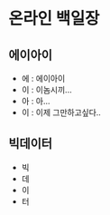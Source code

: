 # 온라인 백일장

## 에이아이

* 에 : 에이아이
* 이 : 이놈시끼...
* 아 : 아...
* 이 : 이제 그만하고싶다..

## 빅데이터

* 빅
* 데
* 이
* 터
